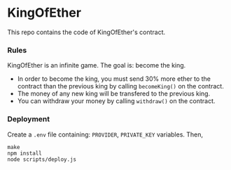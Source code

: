 # KingOfEther

This repo contains the code of KingOfEther's contract.

### Rules

KingOfEther is an infinite game. The goal is: become the king.

- In order to become the king, you must send 30% more ether to the contract than the previous king by calling `becomeKing()` on the contract.
- The money of any new king will be transfered to the previous king.
- You can withdraw your money by calling `withdraw()` on the contract.

### Deployment

Create a `.env` file containing: `PROVIDER`, `PRIVATE_KEY` variables. Then,

```shell
make
npm install
node scripts/deploy.js
```